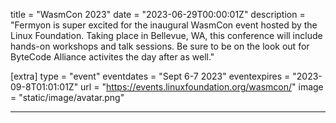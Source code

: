 title = "WasmCon 2023"
date = "2023-06-29T00:00:01Z"
description = "Fermyon is super excited for the inaugural WasmCon event hosted by the Linux Foundation. Taking place in Bellevue, WA, this conference will include hands-on workshops and talk sessions. Be sure to be on the look out for ByteCode Alliance activites the day after as well."

[extra]
type = "event"
eventdates = "Sept 6-7 2023"
eventexpires = "2023-09-8T01:01:01Z"
url = "https://events.linuxfoundation.org/wasmcon/"
image = "static/image/avatar.png"

---
